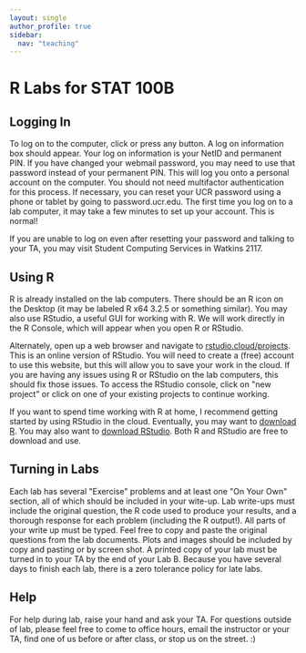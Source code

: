 ```yaml
---
layout: single
author_profile: true
sidebar:
  nav: "teaching"
---
```


# R Labs for STAT 100B

## Logging In

To log on to the computer, click or press any button. A log on information box should appear. Your log on information is your NetID and permanent PIN. If you have changed your webmail password, you may need to use that password instead of your permanent PIN. This will log you onto a personal account on the computer. You should not need multifactor authentication for this process. If necessary, you can reset your UCR password using a phone or tablet by going to password.ucr.edu. The first time you log on to a lab computer, it may take a few minutes to set up your account. This is normal!

If you are unable to log on even after resetting your password and talking to your TA, you may visit Student Computing Services in Watkins 2117.  

## Using R

R is already installed on the lab computers. There should be an R icon on the Desktop (it may be labeled R x64 3.2.5 or something similar). You may also use RStudio, a useful GUI for working with R. We will work directly in the R Console, which will appear when you open R or RStudio. 

Alternately, open up a web browser and navigate to <a href="https://rstudio.cloud/projects" target="blank">rstudio.cloud/projects</a>. This is an online version of RStudio. You will need to create a (free) account to use this website, but this will allow you to save your work in the cloud. If you are having any issues using R or RStudio on the lab computers, this should fix those issues. To access the RStudio console, click on "new project" or click on one of your existing projects to continue working.

If you want to spend time working with R at home, I recommend getting started by using RStudio in the cloud. Eventually, you may want to <a href="https://www.r-project.org/" target="blank">download R</a>. You may also want to <a href="https://www.rstudio.com/" target="blank">download RStudio</a>. Both R and RStudio are free to download and use.

## Turning in Labs

Each lab has several "Exercise" problems and at least one "On Your Own" section, all of which should be included in your wite-up. Lab write-ups must include the original question, the R code used to produce your results, and a thorough response for each problem (including the R output!). All parts of your write up must be typed. Feel free to copy and paste the original questions from the lab documents. Plots and images should be included by copy and pasting or by screen shot. A printed copy of your lab must be turned in to your TA by the end of your Lab B. Because you have several days to finish each lab, there is a zero tolerance policy for late labs.  

## Help

For help during lab, raise your hand and ask your TA. For questions outside of lab, please feel free to come to office hours, email the instructor or your TA, find one of us before or after class, or stop us on the street. :)
